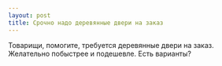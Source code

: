 ```yaml
---
layout: post 
title: Срочно надо деревянные двери на заказ 
--- 
```

Товарищи, помогите, требуется деревянные двери на заказ. Желательно побыстрее и подешевле. Есть варианты?